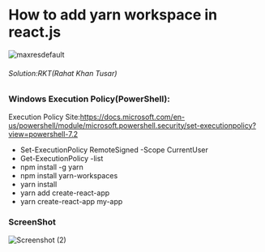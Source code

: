 # How to add yarn workspace in react.js
![maxresdefault](https://user-images.githubusercontent.com/69615463/146716062-06cf5081-9654-4011-a28d-7e6666aa3900.jpg)

<h6>Solution:RKT(Rahat Khan Tusar)</h6>


### Windows Execution Policy(PowerShell): ###

  Execution Policy Site:https://docs.microsoft.com/en-us/powershell/module/microsoft.powershell.security/set-executionpolicy?view=powershell-7.2

+ Set-ExecutionPolicy RemoteSigned -Scope CurrentUser
+ Get-ExecutionPolicy -list
+ npm install -g yarn
+ npm install yarn-workspaces
+ yarn install
+ yarn add create-react-app 
+ yarn create-react-app my-app


### ScreenShot ###

![Screenshot (2)](https://user-images.githubusercontent.com/69615463/146715853-1f6c57f4-8477-4dce-a79b-9df052138677.png)











